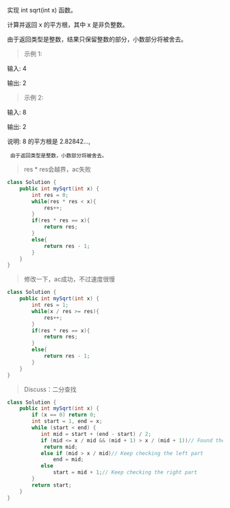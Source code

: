 实现 int sqrt(int x) 函数。

计算并返回 x 的平方根，其中 x 是非负整数。

由于返回类型是整数，结果只保留整数的部分，小数部分将被舍去。

>示例 1:

输入: 4

输出: 2

>示例 2:

输入: 8

输出: 2

说明: 8 的平方根是 2.82842..., 

     由于返回类型是整数，小数部分将被舍去。



>res * res会越界，ac失败
```java
class Solution {
    public int mySqrt(int x) {
        int res = 0;
        while(res * res < x){
            res++;
        }
        if(res * res == x){
            return res;
        }
        else{
            return res - 1;
        }
    }
}
```
>修改一下，ac成功，不过速度很慢
```java
class Solution {
    public int mySqrt(int x) {
        int res = 1;
        while(x / res >= res){
            res++;
        }
        if(res * res == x){
            return res;
        }
        else{   
            return res - 1;
        }
    }
}
```
>Discuss：二分查找
```java
class Solution {
    public int mySqrt(int x) {
        if (x == 0) return 0;
	    int start = 1, end = x;
	    while (start < end) { 
		   int mid = start + (end - start) / 2;
		   if (mid <= x / mid && (mid + 1) > x / (mid + 1))// Found the result
		    return mid; 
		   else if (mid > x / mid)// Keep checking the left part
			   end = mid;
		   else
			   start = mid + 1;// Keep checking the right part
	    }
	    return start;
    }
}
```
